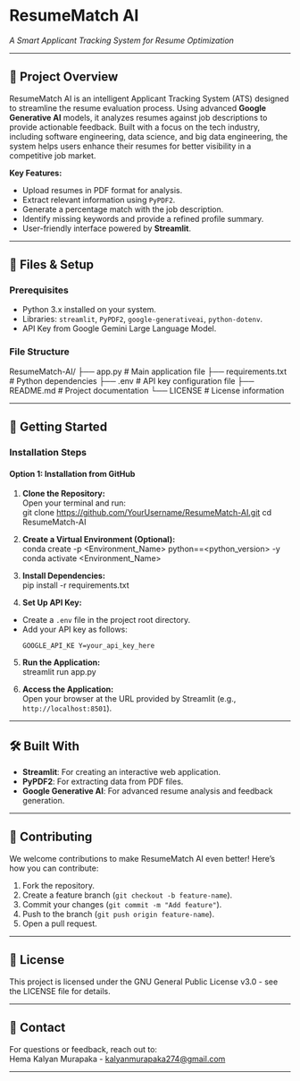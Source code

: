 # ResumeMatch AI  
*A Smart Applicant Tracking System for Resume Optimization*

---

## 🎯 Project Overview  
ResumeMatch AI is an intelligent Applicant Tracking System (ATS) designed to streamline the resume evaluation process. Using advanced **Google Generative AI** models, it analyzes resumes against job descriptions to provide actionable feedback. Built with a focus on the tech industry, including software engineering, data science, and big data engineering, the system helps users enhance their resumes for better visibility in a competitive job market.

**Key Features:**  
- Upload resumes in PDF format for analysis.  
- Extract relevant information using `PyPDF2`.  
- Generate a percentage match with the job description.  
- Identify missing keywords and provide a refined profile summary.  
- User-friendly interface powered by **Streamlit**.

---

## 📂 Files & Setup  

### **Prerequisites**  
- Python 3.x installed on your system.  
- Libraries: `streamlit`, `PyPDF2`, `google-generativeai`, `python-dotenv`.  
- API Key from Google Gemini Large Language Model.

### **File Structure**  
ResumeMatch-AI/
├── app.py # Main application file
├── requirements.txt # Python dependencies
├── .env # API key configuration file
├── README.md # Project documentation
└── LICENSE # License information


---

## 🚀 Getting Started  

### Installation Steps  

#### **Option 1: Installation from GitHub**  

1. **Clone the Repository:**  
   Open your terminal and run:  
git clone https://github.com/YourUsername/ResumeMatch-AI.git
cd ResumeMatch-AI


2. **Create a Virtual Environment (Optional):**  
conda create -p <Environment_Name> python==<python_version> -y
conda activate <Environment_Name>

3. **Install Dependencies:**  
pip install -r requirements.txt

4. **Set Up API Key:**  
- Create a `.env` file in the project root directory.  
- Add your API key as follows:  
  ```
  GOOGLE_API_KE Y=your_api_key_here
  ```

5. **Run the Application:**  
streamlit run app.py

6. **Access the Application:**  
Open your browser at the URL provided by Streamlit (e.g., `http://localhost:8501`).

---

## 🛠️ Built With  

- **Streamlit**: For creating an interactive web application.  
- **PyPDF2**: For extracting data from PDF files.  
- **Google Generative AI**: For advanced resume analysis and feedback generation.  

---

## 🤝 Contributing  

We welcome contributions to make ResumeMatch AI even better! Here’s how you can contribute:  

1. Fork the repository.  
2. Create a feature branch (`git checkout -b feature-name`).  
3. Commit your changes (`git commit -m "Add feature"`).  
4. Push to the branch (`git push origin feature-name`).  
5. Open a pull request.

---

## 📜 License  

This project is licensed under the GNU General Public License v3.0 - see the LICENSE file for details.

---

## 📧 Contact  

For questions or feedback, reach out to:  
Hema Kalyan Murapaka - kalyanmurapaka274@gmail.com

---

